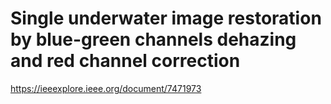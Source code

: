 # Single underwater image restoration by blue-green channels dehazing and red channel correction
https://ieeexplore.ieee.org/document/7471973
